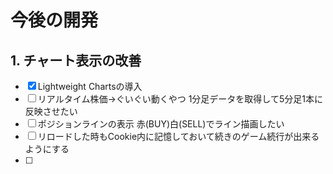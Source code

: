 # 今後の開発

## 1. チャート表示の改善
- [x] Lightweight Chartsの導入
- [ ] リアルタイム株価→ぐいぐい動くやつ 1分足データを取得して5分足1本に反映させたい
- [ ] ポジションラインの表示 赤(BUY)白(SELL)でライン描画したい
- [ ] リロードした時もCookie内に記憶しておいて続きのゲーム続行が出来るようにする
- [ ] 